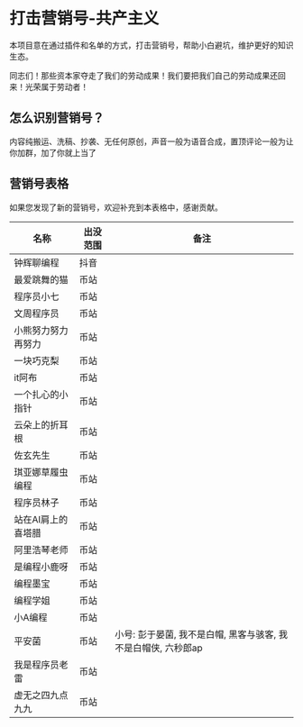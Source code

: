 # 打击营销号-共产主义

本项目意在通过插件和名单的方式，打击营销号，帮助小白避坑，维护更好的知识生态。

同志们！那些资本家夺走了我们的劳动成果！我们要把我们自己的劳动成果还回来！光荣属于劳动者！

## 怎么识别营销号？

内容纯搬运、洗稿、抄袭、无任何原创，声音一般为语音合成，置顶评论一般为让你加群，加了你就上当了

## 营销号表格

如果您发现了新的营销号，欢迎补充到本表格中，感谢贡献。



| 名称               | 出没范围 | 备注 |
| ------------------ | -------- | ---- |
| 钟辉聊编程        | 抖音     |
| 最爱跳舞的猫         | 币站     |
| 程序员小七         | 币站     |
| 文周程序员         | 币站     |
| 小熊努力努力再努力 | 币站     |
| 一块巧克梨         | 币站     |
| it阿布             | 币站     |
| 一个扎心的小指针   | 币站     |
| 云朵上的折耳根     | 币站     |
| 佐玄先生           | 币站     |
| 琪亚娜草履虫编程   | 币站     |
| 程序员林子         | 币站     |   
| 站在AI肩上的喜塔腊 | 币站 |
| 阿里浩琴老师   | 币站 |
| 是编程小鹿呀   | 币站 |
| 编程墨宝      | 币站 |
| 编程学姐      | 币站 |
| 小A编程       | 币站 |
| 平安菌 | 币站 | 小号: 彭于晏菌, 我不是白帽, 黑客与骇客, 我不是白帽侠, 六秒郎ap |
| 我是程序员老雷 | 币站 |
| 虚无之四九点九九 | 币站 |

